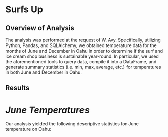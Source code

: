 # Surfs Up

## Overview of Analysis

The analysis was performed at the request of W. Avy. Specifically, utilizing Python, Pandas, and SQLAlchemy, we obtained temperature data for the months of June and December in Oahu in order to determine if the surf and ice cream shop business is sustainable year-round. In particular, we used the aforementioned tools to query data, compile it into a DataFrame, and generate summary statistics (i.e. min, max, average, etc.) for temperatures in both June and December in Oahu.

## Results

# *June Temperatures*

Our analysis yielded the following descriptive statistics for June temperature on Oahu:

